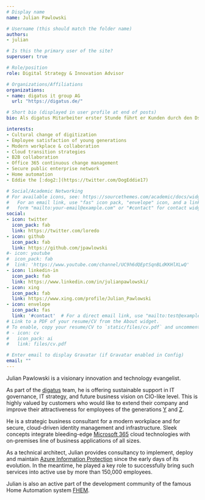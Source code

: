 ```yaml
---
# Display name
name: Julian Pawlowski

# Username (this should match the folder name)
authors:
- julian

# Is this the primary user of the site?
superuser: true

# Role/position
role: Digital Strategy & Innovation Advisor

# Organizations/Affiliations
organizations:
- name: digatus it group AG
  url: "https://digatus.de/"

# Short bio (displayed in user profile at end of posts)
bio: Als digatus Mitarbeiter erster Stunde führt er Kunden durch den Dschungel der Digitalisierung. Seine Begeisterung für neue Technologien ist seit 25 Jahren ungebrochen. Wenn er nicht gerade den Weg aus dem digitalen Dschungel heraus absteckt, dann beschäftigt er sich mit der Programmierung seines Smarthomes – ganz zum Erstaunen seines Jack-Russel Terriers „Eddie“. Auch als Hobby Programmierer für die Open Source und Smarthome Community verfolgt er stets das Ziel, die Welt durch Technologie ein Stück weit besser zu machen.

interests:
- Cultural change of digitization
- Employee satisfaction of young generations
- Modern workplace & collaboration
- Cloud transition strategies
- B2B collaboration
- Office 365 continuous change management
- Secure public enterprise network
- Home automation
- Eddie the [:dog2:](https://twitter.com/DogEddie17)

# Social/Academic Networking
# For available icons, see: https://sourcethemes.com/academic/docs/widgets/#icons
#   For an email link, use "fas" icon pack, "envelope" icon, and a link in the
#   form "mailto:your-email@example.com" or "#contact" for contact widget.
social:
- icon: twitter
  icon_pack: fab
  link: https://twitter.com/loredo
- icon: github
  icon_pack: fab
  link: https://github.com/jpawlowski
#- icon: youtube
#  icon_pack: fab
#  link: 'https://www.youtube.com/channel/UC9h6dQEptSqnBLdKKHlXLwQ'
- icon: linkedin-in
  icon_pack: fab
  link: https://www.linkedin.com/in/julianpawlowski/
- icon: xing
  icon_pack: fab
  link: https://www.xing.com/profile/Julian_Pawlowski
- icon: envelope
  icon_pack: fas
  link: '#contact'  # For a direct email link, use "mailto:test@example.org".
# Link to a PDF of your resume/CV from the About widget.
# To enable, copy your resume/CV to `static/files/cv.pdf` and uncomment the lines below.  
# - icon: cv
#   icon_pack: ai
#   link: files/cv.pdf

# Enter email to display Gravatar (if Gravatar enabled in Config)
email: ""
---
```


Julian Pawlowski is a visionary innovation and technology evangelist.

As part of the [digatus](https://digatus.de/) team, he is offering sustainable support in IT governance, IT strategy, and future business vision on CIO-like level. This is highly valued by customers who would like to extend their company and improve their attractiveness for employees of the generations [Y](https://en.wikipedia.org/wiki/Millennials) and [Z](https://en.wikipedia.org/wiki/Millennials).

He is a strategic business consultant for a modern workplace and for secure, cloud-driven identity management and infrastructure. Sleek concepts integrate bleeding-edge [Microsoft 365](https://www.microsoft.com/microsoft-365) cloud technologies with on-premises line of business applications of all sizes.

As a technical architect, Julian provides consultancy to implement, deploy and maintain [Azure Information Protection](https://docs.microsoft.com/azure/information-protection/) since the early days of its evolution. In the meantime, he played a key role to successfully bring such services into active use by more than 150,000 employees.

Julian is also an active part of the development community of the famous Home Automation system [FHEM](https://fhem.de/).